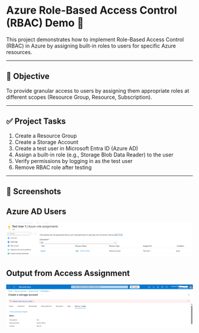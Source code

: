 # Azure Role-Based Access Control (RBAC) Demo 🎯

This project demonstrates how to implement Role-Based Access Control (RBAC) in Azure by assigning built-in roles to users for specific Azure resources.

---

## 🎯 Objective

To provide granular access to users by assigning them appropriate roles at different scopes (Resource Group, Resource, Subscription).

---

## ✅ Project Tasks

1. Create a Resource Group
2. Create a Storage Account
3. Create a test user in Microsoft Entra ID (Azure AD)
4. Assign a built-in role (e.g., Storage Blob Data Reader) to the user
5. Verify permissions by logging in as the test user
6. Remove RBAC role after testing

---

## 📸 Screenshots

## Azure AD Users
![Test User Creation](https://github.com/Ramya-S-M/Azure-Projects/blob/894d7d6afec7a104709c4bc2e69031ea596195d8/RBAC-Access-Control-Demo/images/Users.png)

## Output from Access Assignment
![Test User Output](https://github.com/Ramya-S-M/Azure-Projects/blob/894d7d6afec7a104709c4bc2e69031ea596195d8/RBAC-Access-Control-Demo/images/Output.png)
